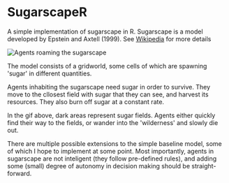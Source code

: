 # SugarscapeR

A simple implementation of sugarscape in R. Sugarscape is a model developed by Epstein and Axtell (1999). See [Wikipedia](https://www.wikiwand.com/en/Sugarscape) for more details

![Agents roaming the sugarscape](https://raw.githubusercontent.com/demirev/sugarscapeR/master/demo.gif)

The model consists of a gridworld, some cells of which are spawning 'sugar' in different quantities. 

Agents inhabiting the sugarscape need sugar in order to survive. They move to the cllosest field with sugar that they can see, and harvest its resources. They also burn off sugar at a constant rate.

In the gif above, dark areas represent sugar fields. Agents either quickly find their way to the fields, or wander into the 'wilderness' and slowly die out.

There are multiple possible extensions to the simple baseline model, some of which I hope to implement at some point. Most importantly, agents in sugarscape are not inteligent (they follow pre-defined rules), and adding some (small) degree of autonomy in decision making should be straight-forward.